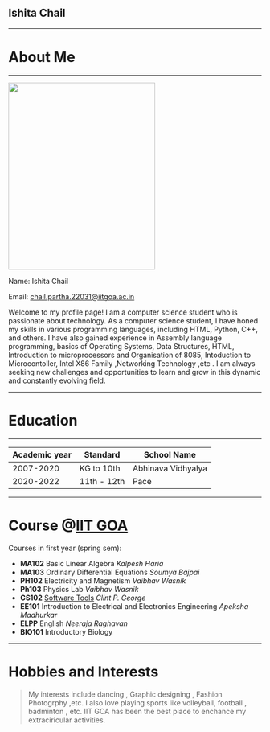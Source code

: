  ## Ishita Chail 
 ---
 # About Me
 ---
 
<img src="https://user-images.githubusercontent.com/54792560/232725723-e97407b9-f2f9-4e3f-a7ba-022d205d433a.jpg" width="292" height="372"> 

Name: Ishita Chail

Email: <chail.partha.22031@iitgoa.ac.in>

Welcome to my profile page! I am a computer science student who is passionate about technology.
As a computer science student, I have honed my skills in various programming languages, including HTML, Python, C++, and others. I have also gained experience in  Assembly language programming, basics of Operating Systems, Data Structures, HTML, Introduction to microprocessors and Organisation of 8085, Intoduction to Microcontoller, Intel X86 Family ,Networking Technology ,etc . I am always seeking new challenges and opportunities to learn and grow in this dynamic and constantly evolving field.


---

# Education
---

| Academic year  |  Standard     |  School Name         |
-----------------|---------------|----------------------|
| 2007-2020      |  KG to 10th   | Abhinava Vidhyalya   |
| 2020-2022      | 11th - 12th   |  Pace                | 


---

# Course @[IIT GOA](https://iitgoa.ac.in/)

Courses in first year (spring sem):

- **MA102** Basic Linear Algebra *Kalpesh Haria*
- **MA103** Ordinary Differential Equations *Soumya Bajpai*
- **PH102** Electricity and Magnetism *Vaibhav Wasnik*
- **Ph103** Physics Lab *Vaibhav Wasnik*
- **CS102** [Software Tools](https://clintpgeorge.github.io/cs-102/spring-2023/) *Clint P. George*
- **EE101** Introduction to Electrical and Electronics Engineering *Apeksha Madhurkar*
- **ELPP** English *Neeraja Raghavan*
- **BIO101** Introductory Biology 

---

# Hobbies and Interests

> My interests include dancing , Graphic designing , Fashion Photogrphy ,etc. I also love playing sports like volleyball, football , badminton , etc.
> IIT GOA has been the best place to enchance my extraciricular activities.



